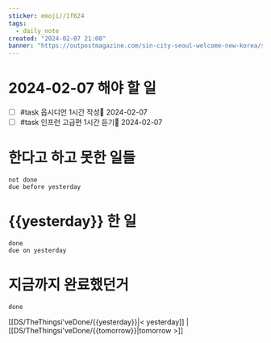 ```yaml
---
sticker: emoji//1f624
tags:
  - daily_note
created: "2024-02-07 21:08"
banner: "https://outpostmagazine.com/sin-city-seoul-welcome-new-korea/seoul-skyline-photo/"
---
```


# 2024-02-07 해야 할 일

- [ ] #task 옵시디언 1시간 작성📅 2024-02-07
- [ ] #task 인프런 고급편 1시간 듣기📅 2024-02-07

# 한다고 하고 못한 일들
```tasks
not done
due before yesterday
```
# {{yesterday}} 한 일
```tasks
done
due on yesterday
```
# 지금까지 완료했던거 
```tasks
done
```
[[DS/TheThingsi'veDone/{{yesterday}}|< yesterday]] | [[DS/TheThingsi'veDone/{{tomorrow}}|tomorrow >]]
